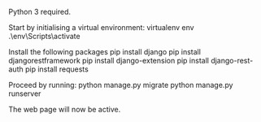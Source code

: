 Python 3 required.

Start by initialising  a virtual environment:
virtualenv env
.\env\Scripts\activate

Install the following packages
pip install django
pip install djangorestframework
pip install django-extension
pip install django-rest-auth
pip install requests

Proceed by running:
python manage.py migrate
python manage.py runserver

The web page will now be active.
